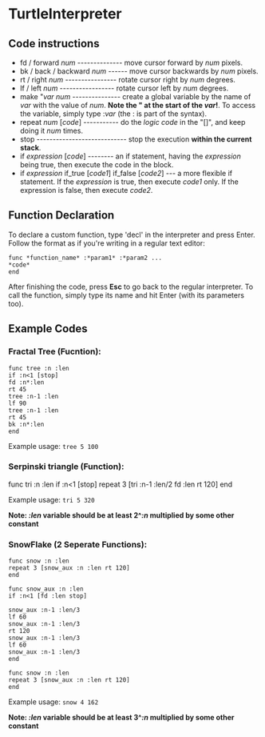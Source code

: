 # TurtleInterpreter

## Code instructions
* fd / forward *num* -------------- move cursor forward by *num* pixels.
* bk / back / backward *num* ------ move cursor backwards by *num* pixels.
* rt / right *num* ---------------- rotate cursor right by *num* degrees.
* lf / left *num* ----------------- rotate cursor left by *num* degrees.
* make "*var* *num* --------------- create a global variable by the name of *var* with the value of *num*. **Note the " at the start of the *var*!**. To access the variable, simply type :*var* (the : is part of the syntax).
* repeat *num* [*code*] ----------- do the *logic code* in the "[]", and keep doing it *num* times.
* stop ---------------------------- stop the execution **within the current stack**.
* if *expression* [*code*] -------- an if statement, having the *expression* being true, then execute the code in the block.
* if *expression* if_true [*code1*] if_false [*code2*] --- a more flexible if statement. If the *expression* is true, then execute *code1* only. If the expression is false, then execute *code2*.

## Function Declaration
To declare a custom function, type 'decl' in the interpreter and press Enter.
Follow the format as if you're writing in a regular text editor:
```
func *function_name* :*param1* :*param2 ...
*code*
end
```
After finishing the code, press **Esc** to go back to the regular interpreter. To call the function, simply type its name and hit Enter (with its parameters too).

## Example Codes

### Fractal Tree (Fucntion):
```
func tree :n :len
if :n<1 [stop]
fd :n*:len
rt 45
tree :n-1 :len
lf 90
tree :n-1 :len
rt 45
bk :n*:len
end
```

Example usage:
```tree 5 100```

### Serpinski triangle (Function):
func tri :n :len
if :n<1 [stop]
repeat 3 [tri :n-1 :len/2  fd :len rt 120]
end

Example usage:
```tri 5 320```

**Note: _:len_ variable should be at least 2^_:n_ multiplied by some other constant**

### SnowFlake (2 Seperate Functions):
```
func snow :n :len
repeat 3 [snow_aux :n :len rt 120]
end

func snow_aux :n :len
if :n<1 [fd :len stop]

snow_aux :n-1 :len/3
lf 60
snow_aux :n-1 :len/3
rt 120
snow_aux :n-1 :len/3
lf 60
snow_aux :n-1 :len/3
end
```
```
func snow :n :len
repeat 3 [snow_aux :n :len rt 120]
end
```

Example usage:
```snow 4 162```

**Note: _:len_ variable should be at least 3^_:n_ multiplied by some other constant**
